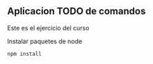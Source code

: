## Aplicacion TODO de comandos

Este es el ejercicio del curso

Instalar paquetes de node

```
npm install
```